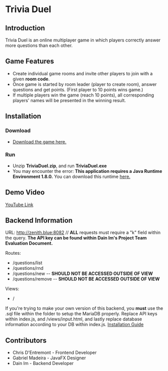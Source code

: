 # Trivia Duel
## Introduction
Trivia Duel is an online multiplayer game in which players correctly answer more questions than each other.

## Game Features
- Create individual game rooms and invite other players to join with a given **room code**.
- Once game is started by room leader (player to create room), answer questions and get points. (First player to 10 points wins game.)
- If multiple players win the game (reach 10 points), all corresponding players' names will be presented in the winning result.

## Installation
### Download
- [Download the game here.](https://drive.google.com/file/d/14Q7-iGnI1CgHdzD6mYbYxQhUGjpWvG85/view?usp=sharing)
### Run
- Unzip **TriviaDuel.zip**, and run **TriviaDuel.exe**
- You may encounter the error: **This application requires a Java Runtime Environment 1.8.0.** You can download this runtime [here.](https://www.oracle.com/java/technologies/javase-jre8-downloads.html)
## Demo Video
[YouTube Link](https://www.youtube.com/watch?v=wAYxfCAk73w)
## Backend Information
URL: http://zenith.blue:8082 // **ALL** requests must require a "k" field within the query. **The API key can be found within Dain Im's Project Team Evaluation Document.**

Routes: 
 - /questions/list
 - /questions/rnd
 - /questions/new -- **SHOULD NOT BE ACCESSED OUTSIDE OF VIEW**
 - /questions/remove -- **SHOULD NOT BE ACCESSED OUTSIDE OF VIEW**
 
 Views: 
 - /
 
 If you're trying to make your own version of this backend, you **must** use the .sql file within the folder to setup the MariaDB properly. Replace API keys within index.js, and /views/input.html, and lastly replace database information according to your DB within index.js. [Installation Guide](http://expressjs.com/en/starter/installing.html)
## Contributors
- Chris D'Entremont - Frontend Developer
- Gabriel Madeira - JavaFX Designer
- Dain Im - Backend Developer

